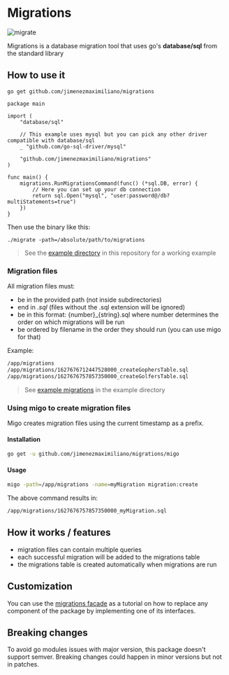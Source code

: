 # Migrations

![migrate](https://bestanimations.com/media/birds/1460382957ducks-flying-gif.gif)

Migrations is a database migration tool that uses go's **database/sql** from the standard library

## How to use it

    go get github.com/jimenezmaximiliano/migrations

```golang
package main

import (
	"database/sql"

	// This example uses mysql but you can pick any other driver compatible with database/sql
	_ "github.com/go-sql-driver/mysql"

	"github.com/jimenezmaximiliano/migrations"
)

func main() {
	migrations.RunMigrationsCommand(func() (*sql.DB, error) {
		// Here you can set up your db connection
		return sql.Open("mysql", "user:password@/db?multiStatements=true")
	})
}
```

Then use the binary like this:

    ./migrate -path=/absolute/path/to/migrations

> See the [example directory](https://github.com/jimenezmaximiliano/migrations/tree/master/example) in this repository for a working example

### Migration files

All migration files must:

- be in the provided path (not inside subdirectories)
- end in *.sql* (files without the .sql extension will be ignored)
- be in this format: {number}_{string}.sql where number determines the order on which migrations will be run
- be ordered by filename in the order they should run 
  (you can use migo for that)

Example:

```bash
/app/migrations
/app/migrations/1627676712447528000_createGophersTable.sql
/app/migrations/1627676757857350000_createGolfersTable.sql
```

> See [example migrations](https://github.com/jimenezmaximiliano/migrations/tree/master/example/migrations) in the example directory

### Using migo to create migration files

Migo creates migration files using the current timestamp as a prefix.

#### Installation

```bash
go get -u github.com/jimenezmaximiliano/migrations/migo
```

#### Usage

```bash
migo -path=/app/migrations -name=myMigration migration:create
```

The above command results in:

```bash
/app/migrations/1627676757857350000_myMigration.sql
```

## How it works / features

- migration files can contain multiple queries
- each successful migration will be added to the migrations table
- the migrations table is created automatically when migrations are run

## Customization

You can use the [migrations facade](https://github.com/jimenezmaximiliano/migrations/blob/master/facade.go)
as a tutorial on how to replace any component of the package by implementing one of its
interfaces.

## Breaking changes

To avoid go modules issues with major version, this package doesn't support semver.
Breaking changes could happen in minor versions but not in patches.